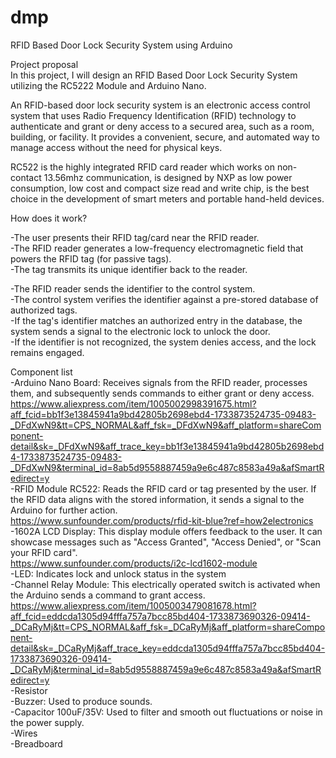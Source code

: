 # dmp
RFID Based Door Lock Security System using Arduino

Project proposal  
In this project, I will design an RFID Based Door Lock Security System utilizing the RC5222 Module and Arduino Nano.

An RFID-based door lock security system is an electronic access control system that uses Radio Frequency Identification (RFID) technology to authenticate and grant or
deny access to a secured area, such as a room, building, or facility. It provides a convenient, secure, and automated way to manage access without the need for 
physical keys.

RC522 is the highly integrated RFID card reader which works on non-contact 13.56mhz communication, is designed by NXP as low power consumption, low cost and compact 
size read and write chip, is the best choice in the development of smart meters and portable hand-held devices.

How does it work?

-The user presents their RFID tag/card near the RFID reader.  
-The RFID reader generates a low-frequency electromagnetic field that powers the RFID tag (for passive tags).  
-The tag transmits its unique identifier back to the reader.  

-The RFID reader sends the identifier to the control system.  
-The control system verifies the identifier against a pre-stored database of authorized tags.  
-If the tag's identifier matches an authorized entry in the database, the system sends a signal to the electronic lock to unlock the door.  
-If the identifier is not recognized, the system denies access, and the lock remains engaged.  

Component list  
-Arduino Nano Board: Receives signals from the RFID reader, processes them, and subsequently sends commands to either grant or deny access.  
https://www.aliexpress.com/item/1005002998391675.html?aff_fcid=bb1f3e13845941a9bd42805b2698ebd4-1733873524735-09483-_DFdXwN9&tt=CPS_NORMAL&aff_fsk=_DFdXwN9&aff_platform=shareComponent-detail&sk=_DFdXwN9&aff_trace_key=bb1f3e13845941a9bd42805b2698ebd4-1733873524735-09483-_DFdXwN9&terminal_id=8ab5d9558887459a9e6c487c8583a49a&afSmartRedirect=y  
-RFID Module RC522: Reads the RFID card or tag presented by the user. If the RFID data aligns with the stored information, it sends a signal to the Arduino for 
further action.  
https://www.sunfounder.com/products/rfid-kit-blue?ref=how2electronics  
-1602A LCD Display: This display module offers feedback to the user. It can showcase messages such as "Access Granted", "Access Denied", or "Scan your RFID card".  
https://www.sunfounder.com/products/i2c-lcd1602-module  
-LED: Indicates lock and unlock status in the system  
-Channel Relay Module: This electrically operated switch is activated when the Arduino sends a command to grant access.  
https://www.aliexpress.com/item/1005003479081678.html?aff_fcid=eddcda1305d94fffa757a7bcc85bd404-1733873690326-09414-_DCaRyMj&tt=CPS_NORMAL&aff_fsk=_DCaRyMj&aff_platform=shareComponent-detail&sk=_DCaRyMj&aff_trace_key=eddcda1305d94fffa757a7bcc85bd404-1733873690326-09414-_DCaRyMj&terminal_id=8ab5d9558887459a9e6c487c8583a49a&afSmartRedirect=y  
-Resistor  
-Buzzer: Used to produce sounds.  
-Capacitor 100uF/35V: Used to filter and smooth out fluctuations or noise in the power supply.  
-Wires  
-Breadboard  

